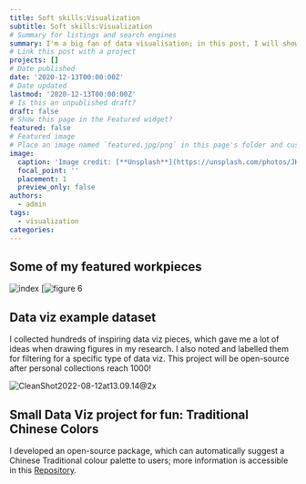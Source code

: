 ```yaml
---
title: Soft skills:Visualization
subtitle: Soft skills:Visualization
# Summary for listings and search engines
summary: I'm a big fan of data visualisation; in this post, I will show some of my featured workpieces and some of my projects for fun in data viz. 
# Link this post with a project
projects: []
# Date published
date: '2020-12-13T00:00:00Z'
# Date updated
lastmod: '2020-12-13T00:00:00Z'
# Is this an unpublished draft?
draft: false
# Show this page in the Featured widget?
featured: false
# Featured image
# Place an image named `featured.jpg/png` in this page's folder and customize its options here.
image:
  caption: 'Image credit: [**Unsplash**](https://unsplash.com/photos/JKUTrJ4vK00)'
  focal_point: ''
  placement: 1
  preview_only: false
authors:
  - admin
tags:
  - visualization
categories:
---
```


## Some of my featured workpieces

![index](https://songshgeo-picgo-1302043007.cos.ap-beijing.myqcloud.com/uPic/index.jpg)
[![figure 6](https://media.springernature.com/lw685/springer-static/image/art%3A10.1007%2Fs13280-020-01350-8/MediaObjects/13280_2020_1350_Fig6_HTML.png)

## Data viz example dataset
I collected hundreds of inspiring data viz pieces, which gave me a lot of ideas when drawing figures in my research. 
I also noted and labelled them for filtering for a specific type of data viz. This project will be open-source after personal collections reach 1000!

![CleanShot2022-08-12at13.09.14@2x](https://songshgeo-picgo-1302043007.cos.ap-beijing.myqcloud.com/uPic/CleanShot%202022-08-12%20at%2013.09.14@2x.png)

## Small Data Viz project for fun: Traditional Chinese Colors

I developed an open-source package, which can automatically suggest a Chinese Traditional colour palette to users; more information is accessible in this [Repository](https://github.com/SongshGeo/Chinese-Traditional-Colors).
